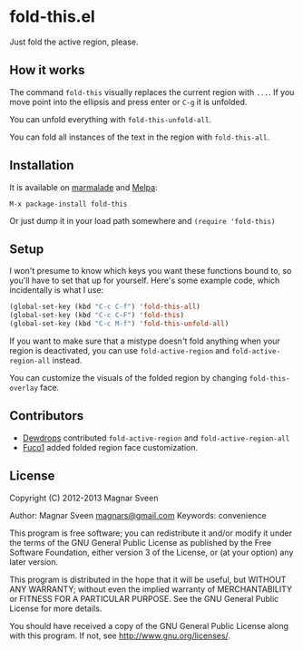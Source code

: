 # fold-this.el

Just fold the active region, please.

## How it works

The command `fold-this` visually replaces the current region with `...`.
If you move point into the ellipsis and press enter or `C-g` it is unfolded.

You can unfold everything with `fold-this-unfold-all`.

You can fold all instances of the text in the region with `fold-this-all`.

## Installation

It is available on [marmalade](http://marmalade-repo.org/) and [Melpa](http://melpa.milkbox.net/):

    M-x package-install fold-this

Or just dump it in your load path somewhere and `(require 'fold-this)`

## Setup

I won't presume to know which keys you want these functions bound to,
so you'll have to set that up for yourself. Here's some example code,
which incidentally is what I use:

```cl
(global-set-key (kbd "C-c C-f") 'fold-this-all)
(global-set-key (kbd "C-c C-F") 'fold-this)
(global-set-key (kbd "C-c M-f") 'fold-this-unfold-all)
```

If you want to make sure that a mistype doesn't fold anything when
your region is deactivated, you can use `fold-active-region` and
`fold-active-region-all` instead.

You can customize the visuals of the folded region by changing
`fold-this-overlay` face.

## Contributors

- [Dewdrops](https://github.com/Dewdrops) contributed `fold-active-region` and `fold-active-region-all`
- [Fuco1](https://github.com/Fuco1) added folded region face customization.

## License

Copyright (C) 2012-2013 Magnar Sveen

Author: Magnar Sveen <magnars@gmail.com>
Keywords: convenience

This program is free software; you can redistribute it and/or modify
it under the terms of the GNU General Public License as published by
the Free Software Foundation, either version 3 of the License, or
(at your option) any later version.

This program is distributed in the hope that it will be useful,
but WITHOUT ANY WARRANTY; without even the implied warranty of
MERCHANTABILITY or FITNESS FOR A PARTICULAR PURPOSE.  See the
GNU General Public License for more details.

You should have received a copy of the GNU General Public License
along with this program.  If not, see <http://www.gnu.org/licenses/>.
